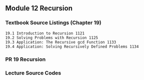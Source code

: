 Module 12 Recursion
-------------------------------------------
### Textbook Source Listings (Chapter 19)
    19.1 Introduction to Recursion 1121
    19.2 Solving Problems with Recursion 1125
    19.3 Application: The Recursive gcd Function 1133
    19.4 Application: Solving Recursively Defined Problems 1134 

### PR 19 Recursion


### Lecture Source Codes